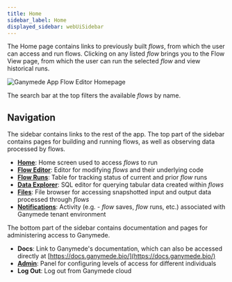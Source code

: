 ```yaml
---
title: Home
sidebar_label: Home
displayed_sidebar: webUiSidebar
---
```



The Home page contains links to previously built _flows_, from which the user can access and run flows.  Clicking on any listed _flow_ brings you to the Flow View page, from which the user can run the selected _flow_ and view historical runs.

![Ganymede App Flow Editor Homepage](https://ganymede-bio.mo.cloudinary.net/apiServer/HomeScreen_20221220.png)

The search bar at the top filters the available _flows_ by name.

## Navigation

The sidebar contains links to the rest of the app.  The top part of the sidebar contains pages for building and running flows, as well as observing data processed by flows.

- [**Home**](./Home.md): Home screen used to access _flows_ to run
- [**Flow Editor**](./FlowEditor.md): Editor for modifying _flows_ and their underlying code
- [**Flow Runs**](./FlowRuns.md): Table for tracking status of current and prior _flow_ runs
- [**Data Explorer**](./DataExplorer.md): SQL editor for querying tabular data created within _flows_
- [**Files**](./Files.md): File browser for accessing snapshotted input and output data processed through _flows_
- [**Notifications**](./Notifications.md): Activity (e.g. - _flow_ saves, _flow_ runs, etc.) associated with Ganymede tenant environment

The bottom part of the sidebar contains documentation and pages for administering access to Ganymede.

- **Docs**: Link to Ganymede's documentation, which can also be accessed directly at [https://docs.ganymede.bio/](https://docs.ganymede.bio/) 
- [**Admin**](./AdminControls.md): Panel for configuring levels of access for different individuals
- **Log Out**: Log out from Ganymede cloud